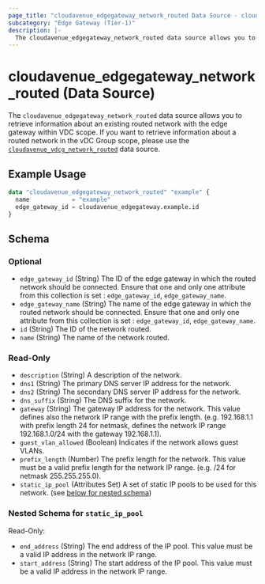 ```yaml
---
page_title: "cloudavenue_edgegateway_network_routed Data Source - cloudavenue"
subcategory: "Edge Gateway (Tier-1)"
description: |-
  The cloudavenue_edgegateway_network_routed data source allows you to retrieve information about an existing routed network with the edge gateway within VDC scope. If you want to retrieve information about a routed network in the vDC Group scope, please use the cloudavenue_vdcg_network_routed https://registry.terraform.io/providers/orange-cloudavenue/cloudavenue/latest/docs/data-sources/vdcg_network_routed data source.
---
```


# cloudavenue_edgegateway_network_routed (Data Source)

The `cloudavenue_edgegateway_network_routed` data source allows you to retrieve information about an existing routed network with the edge gateway within VDC scope. If you want to retrieve information about a routed network in the vDC Group scope, please use the [`cloudavenue_vdcg_network_routed`](https://registry.terraform.io/providers/orange-cloudavenue/cloudavenue/latest/docs/data-sources/vdcg_network_routed) data source.

## Example Usage

```terraform
data "cloudavenue_edgegateway_network_routed" "example" {
  name            = "example"
  edge_gateway_id = cloudavenue_edgegateway.example.id
}
```

<!-- schema generated by tfplugindocs -->
## Schema

### Optional

- `edge_gateway_id` (String) The ID of the edge gateway in which the routed network should be connected. Ensure that one and only one attribute from this collection is set : `edge_gateway_id`, `edge_gateway_name`.
- `edge_gateway_name` (String) The name of the edge gateway in which the routed network should be connected. Ensure that one and only one attribute from this collection is set : `edge_gateway_id`, `edge_gateway_name`.
- `id` (String) The ID of the network routed.
- `name` (String) The name of the network routed.

### Read-Only

- `description` (String) A description of the network.
- `dns1` (String) The primary DNS server IP address for the network.
- `dns2` (String) The secondary DNS server IP address for the network.
- `dns_suffix` (String) The DNS suffix for the network.
- `gateway` (String) The gateway IP address for the network. This value defines also the network IP range with the prefix length. (e.g. 192.168.1.1 with prefix length 24 for netmask, defines the network IP range 192.168.1.0/24 with the gateway 192.168.1.1).
- `guest_vlan_allowed` (Boolean) Indicates if the network allows guest VLANs.
- `prefix_length` (Number) The prefix length for the network. This value must be a valid prefix length for the network IP range. (e.g. /24 for netmask 255.255.255.0).
- `static_ip_pool` (Attributes Set) A set of static IP pools to be used for this network. (see [below for nested schema](#nestedatt--static_ip_pool))

<a id="nestedatt--static_ip_pool"></a>
### Nested Schema for `static_ip_pool`

Read-Only:

- `end_address` (String) The end address of the IP pool. This value must be a valid IP address in the network IP range.
- `start_address` (String) The start address of the IP pool. This value must be a valid IP address in the network IP range.

